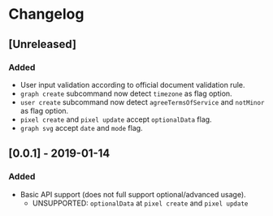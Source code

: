 # Changelog

## [Unreleased]

### Added

* User input validation according to official document validation rule.
* `graph create` subcommand now detect `timezone` as flag option.
* `user create` subcommand now detect `agreeTermsOfService` and `notMinor` as flag option.
* `pixel create` and `pixel update` accept `optionalData` flag.
* `graph svg` accept `date` and `mode` flag.


## [0.0.1] - 2019-01-14

### Added

* Basic API support (does not full support optional/advanced usage).
    * UNSUPPORTED: `optionalData` at `pixel create` and `pixel update`